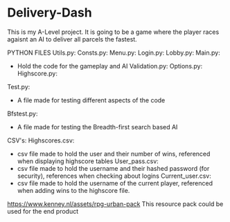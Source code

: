 # Delivery-Dash
This is my A-Level project.
It is going to be a game where the player races agaisnt an AI to deliver all parcels the fastest.

PYTHON FILES
Utils.py:
Consts.py:
Menu.py:
Login.py:
Lobby.py:
Main.py:
- Hold the code for the gameplay and AI
Validation.py:
Options.py:
Highscore.py:

Test.py:
- A file made for testing different aspects of the code

Bfstest.py:
- A file made for testing the Breadth-first search based AI

CSV's:
Highscores.csv:
- csv file made to hold the user and their number of wins, referenced when displaying highscore tables
User_pass.csv:
- csv file made to hold the username and their hashed password (for security), references when checking about logins
Current_user.csv:
- csv file made to hold the username of the current player, referenced when adding wins to the highscore file.

https://www.kenney.nl/assets/rpg-urban-pack This resource pack could be used for the end product
